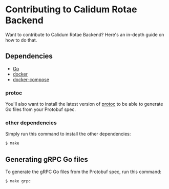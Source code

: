 # Contributing to Calidum Rotae Backend

Want to contribute to Calidum Rotae Backend? Here's an in-depth guide on how to do that.

## Dependencies

* [Go](https://go.dev/doc/install)
* [docker](https://docs.docker.com/get-docker/)
* [docker-compose](https://docs.docker.com/compose/install/)

### protoc

You'll also want to install the latest version of [protoc](https://grpc.io/docs/protoc-installation/) to be able to generate Go files from your Protobuf spec.

### other dependencies

Simply run this command to install the other dependencies:
```bash
$ make
```

## Generating gRPC Go files

To generate the gRPC Go files from the Protobuf spec, run this command:
```bash
$ make grpc
```
